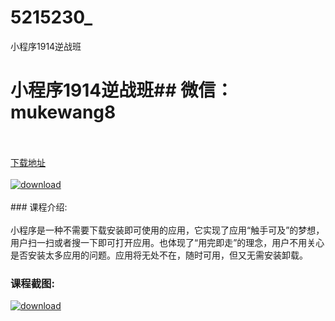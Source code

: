 # 5215230_
小程序1914逆战班
# 小程序1914逆战班## 微信：mukewang8
<br/></br>[下载地址](http://www.36tz.cn/article/5215230 "下载地址")
<br/></br>[![download](http://36tz.cn/muke_img/2020_09_1-21-300x212.png "下载地址")](http://www.36tz.cn/article/5215230 "下载地址")
<br/></br>### 课程介绍:<br/></br>小程序是一种不需要下载安装即可使用的应用，它实现了应用“触手可及”的梦想，用户扫一扫或者搜一下即可打开应用。也体现了“用完即走”的理念，用户不用关心是否安装太多应用的问题。应用将无处不在，随时可用，但又无需安装卸载。

### 课程截图:
[![download](http://36tz.cn/muke_img/2020_09_2-20.png "下载地址")](http://www.36tz.cn/article/5215230 "下载地址")
